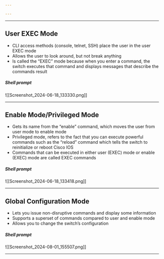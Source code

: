 ```yaml
---

---
```

---
## **User EXEC Mode**

- CLI access methods (console, telnet, SSH) place the user in the user EXEC mode
- Allows the user to look around, but not break anything
- Is called the “EXEC” mode because when you enter a command, the switch executes that command and displays messages that describe the commands result
##### Shell prompt
![[Screenshot_2024-06-18_133330.png]]

---
## **Enable Mode/Privileged Mode**

- Gets its name from the “enable” command, which moves the user from user mode to enable mode
- Privileged mode, refers to the fact that you can execute powerful commands such as the “reload” command which tells the switch to reinitialize or reboot Cisco IOS
- Commands that can be executed in either user (EXEC) mode or enable (EXEC) mode are called EXEC commands
##### Shell prompt
![[Screenshot_2024-06-18_133418.png]]

---
## **Global Configuration Mode**

- Lets you issue non-disruptive commands and display some information
- Supports a superset of commands compared to user and enable mode
- Allows you to change the switch’s configuration
##### Shell prompt
![[Screenshot_2024-08-01_155507.png]]

---